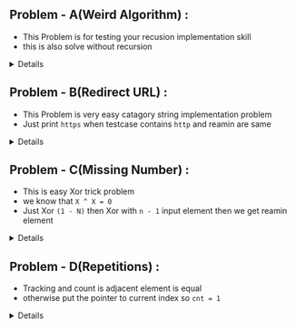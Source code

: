 ## Problem - A(Weird Algorithm) : 
  - This Problem is for testing your recusion implementation skill
  - this is also solve without recursion
  <details> 
    > Goal : Recursive Solution
  </details>

## Problem - B(Redirect URL) : 
  - This Problem is very easy catagory string implementation problem
  - Just print `https` when testcase contains `http` and reamin are same
<details>
  ```Goal : learn and recap some builtin function of string : find(), rbegin(), rend(), substr()```
</details>

## Problem - C(Missing Number) : 
  - This is easy Xor trick problem
  - we know that `X ^ X = 0`
  - Just Xor `(1 - N)` then Xor with `n - 1` input element then we get reamin element
<details>
  > Goal : Xor trick, Math (sum of `n` natural numbers), maping, hashing
</details>

## Problem - D(Repetitions) : 
  - Tracking and count is adjacent element is equal
  - otherwise put the pointer to current index so `cnt = 1`
<details>
  > Goal : Solmple two Pointer Appraoch
</details>

